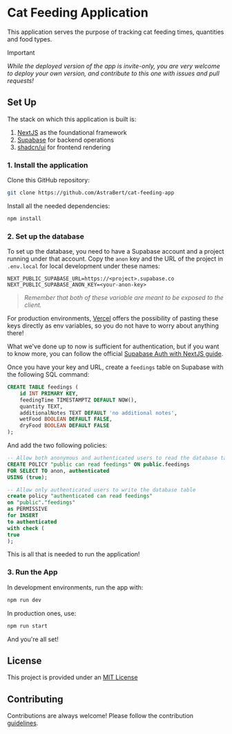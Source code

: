 # Cat Feeding Application

This application serves the purpose of tracking cat feeding times, quantities and food types.

> [!IMPORTANT]
>
> _While the deployed version of the app is invite-only, you are very welcome to deploy your own version, and contribute to this one with issues and pull requests!_

## Set Up

The stack on which this application is built is:

1. [NextJS](https://nextjs.org) as the foundational framework
2. [Supabase](https://supabase.com) for backend operations
3. [shadcn/ui](https://ui.shadcn.com) for frontend rendering

### 1. Install the application

Clone this GitHub repository:

```bash
git clone https://github.com/AstraBert/cat-feeding-app
```

Install all the needed dependencies:

```bash
npm install
```

### 2. Set up the database

To set up the database, you need to have a Supabase account and a project running under that account. Copy the `anon` key and the URL of the project in `.env.local` for local development under these names:

```env
NEXT_PUBLIC_SUPABASE_URL=https://<project>.supabase.co
NEXT_PUBLIC_SUPABASE_ANON_KEY=<your-anon-key>
```

> _Remember that both of these variable are meant to be exposed to the client._

For production environments, [Vercel](https://vercel.com) offers the possibility of pasting these keys directly as env variables, so you do not have to worry about anything there!

What we've done up to now is sufficient for authentication, but if you want to know more, you can follow the official [Supabase Auth with NextJS guide](https://supabase.com/docs/guides/auth/server-side/nextjs).

Once you have your key and URL, create a `feedings` table on Supabase with the following SQL command:

```sql
CREATE TABLE feedings (
    id INT PRIMARY KEY,
    feedingTime TIMESTAMPTZ DEFAULT NOW(),
    quantity TEXT,
    additionalNotes TEXT DEFAULT 'no additional notes',
    wetFood BOOLEAN DEFAULT FALSE,
    dryFood BOOLEAN DEFAULT FALSE
);
```

And add the two following policies:

```sql
-- Allow both anonymous and authenticated users to read the database table
CREATE POLICY "public can read feedings" ON public.feedings
FOR SELECT TO anon, authenticated
USING (true);
```

```sql
-- Allow only authenticated users to write the database table
create policy "authenticated can read feedings"
on "public"."feedings"
as PERMISSIVE
for INSERT
to authenticated
with check (
true
);
```

This is all that is needed to run the application!

### 3. Run the App

In development environments, run the app with:

```bash
npm run dev
```

In production ones, use:

```bash
npm run start
```

And you're all set!

## License

This project is provided under an [MIT License](./LICENSE)

## Contributing

Contributions are always welcome! Please follow the contribution [guidelines](./CONTRIBUTING.md).
